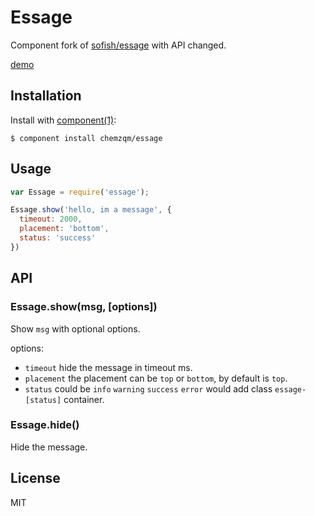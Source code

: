# Essage

  Component fork of [sofish/essage](https://github.com/sofish/essage) with API changed.

  [demo](http://chemzqm.github.io/essage/)

## Installation

  Install with [component(1)](http://component.io):

    $ component install chemzqm/essage

## Usage

``` js
var Essage = require('essage');

Essage.show('hello, im a message', {
  timeout: 2000,
  placement: 'bottom',
  status: 'success'
})
```

## API

### Essage.show(msg, [options])

Show `msg` with optional options.

options:

  - `timeout` hide the message in timeout ms.
  - `placement` the placement can be `top` or `bottom`, by default is `top`.
  - `status` could be `info` `warning` `success` `error` would add class `essage-[status]` container.

### Essage.hide()

Hide the message.

## License

  MIT
